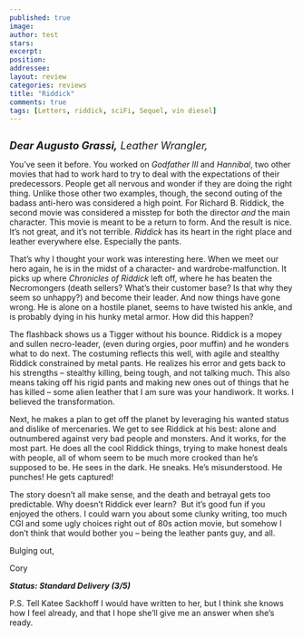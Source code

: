 ```yaml
---
published: true
image:
author: test 
stars: 
excerpt: 
position: 
addressee: 
layout: review
categories: reviews
title: "Riddick"
comments: true
tags: [Letters, riddick, sciFi, Sequel, vin diesel]
---
```

<div><p><span class="full-image-block ssNonEditable"><span><a href="/letters/2013/9/10/riddick.html"><img src="http://static.squarespace.com/static/5005f6bcc4aa41161b33e89e/5329cf1fe4b07c068ebf74de/5329cf1fe4b07c068ebf78b2/1378842578413/Riddick2.jpg" alt="" /></a></span></span></p>
<p><em><span style="font-size:130%;"><strong>Dear Augusto Grassi,</strong> Leather Wrangler,</span></em></p>
<p>You&rsquo;ve seen it before. You worked on <em>Godfather III</em> and <em>Hannibal</em>, two other movies that had to work hard to try to deal with the expectations of their predecessors. People get all nervous and wonder if they are doing the right thing. Unlike those other two examples, though, the second outing of the badass anti-hero was considered a high point. For Richard B. Riddick, the second movie was considered a misstep for both the director <em>and</em> the main character. This movie is meant to be a return to form. And the result is nice. It&rsquo;s not great, and it&rsquo;s not terrible. <em>Riddick</em> has its heart in the right place and leather everywhere else. Especially the pants.</p>
<p>That&rsquo;s why I thought your work was interesting here. When we meet our hero again, he is in the midst of a character- and wardrobe-malfunction. It picks up where <em>Chronicles of Riddick</em> left off, where he has beaten the Necromongers (death sellers? What&rsquo;s their customer base? Is that why they seem so unhappy?) and become their leader. And now things have gone wrong. He is alone on a hostile planet, seems to have twisted his ankle, and is probably dying in his hunky metal armor. How did this happen?</p>
<p>The flashback shows us a Tigger without his bounce. Riddick is a mopey and sullen necro-leader, (even during orgies, poor muffin) and he wonders what to do next. The costuming reflects this well, with agile and stealthy Riddick constrained by metal pants. He realizes his error and gets back to his strengths &ndash; stealthy killing, being tough, and not talking much. This also means taking off his rigid pants and making new ones out of things that he has killed &ndash; some alien leather that I am sure was your handiwork. It works. I believed the transformation.</p>
<p>Next, he makes a plan to get off the planet by leveraging his wanted status and dislike of mercenaries. We get to see Riddick at his best: alone and outnumbered against very bad people and monsters. And it works, for the most part. He does all the cool Riddick things, trying to make honest deals with people, all of whom seem to be much more crooked than he&rsquo;s supposed to be. He sees in the dark. He sneaks. He&rsquo;s misunderstood. He punches! He gets captured!</p>
<p>The story doesn&rsquo;t all make sense, and the death and betrayal gets too predictable. Why doesn&rsquo;t Riddick ever learn?&nbsp; But it&rsquo;s good fun if you enjoyed the others. I could warn you about some clunky writing, too much CGI and some ugly choices right out of 80s action movie, but somehow I don&rsquo;t think that would bother you &ndash; being the leather pants guy, and all.</p>
<p>Bulging out,</p>
<p>Cory</p>
<p><strong><em>Status: Standard Delivery (3/5)</em></strong></p>
<p>P.S. Tell Katee Sackhoff I would have written to her, but I think she knows how I feel already, and that I hope she&rsquo;ll give me an answer when she&rsquo;s ready.</p></div>
